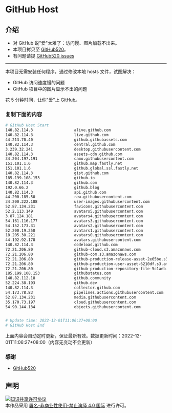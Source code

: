 # GitHub Host
## 介绍
- 对 GitHub 说"爱"太难了：访问慢、图片加载不出来。
- 本项目拷贝至 [GitHub520](https://github.com/521xueweihan/GitHub520)。
- 有问题请提 [GitHub520 issues](https://github.com/521xueweihan/GitHub520/issues/new)

---

本项目无需安装任何程序，通过修改本地 hosts 文件，试图解决：
- GitHub 访问速度慢的问题
- GitHub 项目中的图片显示不出的问题

花 5 分钟时间，让你"爱"上 GitHub。

### 复制下面的内容
```bash
# GitHub Host Start
140.82.114.3                  alive.github.com
140.82.114.3                  live.github.com
44.213.70.40                  github.githubassets.com
140.82.114.3                  central.github.com
3.239.32.241                  desktop.githubusercontent.com
140.82.114.3                  assets-cdn.github.com
34.204.197.191                camo.githubusercontent.com
151.101.1.6                   github.map.fastly.net
151.101.1.6                   github.global.ssl.fastly.net
140.82.114.3                  gist.github.com
185.199.108.153               github.io
140.82.114.3                  github.com
192.0.66.2                    github.blog
140.82.114.3                  api.github.com
44.200.185.50                 raw.githubusercontent.com
34.200.222.188                user-images.githubusercontent.com
52.87.134.231                 favicons.githubusercontent.com
52.2.113.149                  avatars5.githubusercontent.com
3.87.124.181                  avatars4.githubusercontent.com
54.161.116.177                avatars3.githubusercontent.com
54.152.173.31                 avatars2.githubusercontent.com
52.200.19.250                 avatars1.githubusercontent.com
18.205.38.221                 avatars0.githubusercontent.com
44.192.92.178                 avatars.githubusercontent.com
140.82.114.3                  codeload.github.com
72.21.206.80                  github-cloud.s3.amazonaws.com
72.21.206.80                  github-com.s3.amazonaws.com
72.21.206.80                  github-production-release-asset-2e65be.s3.amazonaws.com
72.21.206.80                  github-production-user-asset-6210df.s3.amazonaws.com
72.21.206.80                  github-production-repository-file-5c1aeb.s3.amazonaws.com
185.199.108.153               githubstatus.com
140.82.112.18                 github.community
52.224.38.193                 github.dev
140.82.114.3                  collector.github.com
54.173.78.83                  pipelines.actions.githubusercontent.com
52.87.134.231                 media.githubusercontent.com
35.170.73.197                 cloud.githubusercontent.com
54.90.144.134                 objects.githubusercontent.com


# Update time: 2022-12-01T11:06:27+08:00
# GitHub Host End

```
上面内容会自动定时更新，保证最新有效。数据更新时间：2022-12-01T11:06:27+08:00（内容无变动不会更新）

### 感谢

- [GitHub520](https://github.com/521xueweihan/GitHub520)

## 声明
<a rel="license" href="https://creativecommons.org/licenses/by-nc-nd/4.0/deed.zh"><img alt="知识共享许可协议" style="border-width: 0" src="https://licensebuttons.net/l/by-nc-nd/4.0/88x31.png"></a><br>本作品采用 <a rel="license" href="https://creativecommons.org/licenses/by-nc-nd/4.0/deed.zh">署名-非商业性使用-禁止演绎 4.0 国际</a> 进行许可。